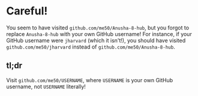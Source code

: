 # Careful!

You seem to have visited `github.com/me50/Anusha-8-hub`, but you forgot to replace `Anusha-8-hub` with your own GitHub username! For instance, if your GitHub username were `jharvard` (which it isn't!), you should have visited `github.com/me50/jharvard` instead of `github.com/me50/Anusha-8-hub`.

## tl;dr

Visit `github.com/me50/USERNAME`, where `USERNAME` is your own GitHub username, not `USERNAME` literally!
